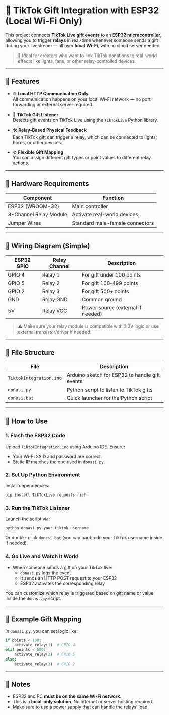 # 🎁 TikTok Gift Integration with ESP32 (Local Wi-Fi Only)

This project connects **TikTok Live gift events** to an **ESP32 microcontroller**, allowing you to trigger **relays** in real-time whenever someone sends a gift during your livestream — all over **local Wi-Fi**, with no cloud server needed.

> 🔗 Ideal for creators who want to link TikTok donations to real-world effects like lights, fans, or other relay-controlled devices.

---

## 🔧 Features

- 🌐 **Local HTTP Communication Only**  
  All communication happens on your local Wi-Fi network — no port forwarding or external server required.

- 🎁 **TikTok Gift Listener**  
  Detects gift events on TikTok Live using the `TikTokLive` Python library.

- 🛠️ **Relay-Based Physical Feedback**  
  Each TikTok gift can trigger a relay, which can be connected to lights, horns, or other devices.

- ⚙️ **Flexible Gift Mapping**  
  You can assign different gift types or point values to different relay actions.

---

## 🧰 Hardware Requirements

| Component         | Function                          |
|------------------|-----------------------------------|
| ESP32 (WROOM-32) | Main controller                   |
| 3-Channel Relay Module | Activate real-world devices       |
| Jumper Wires     | Standard male-female connectors   |

---

## 🔌 Wiring Diagram (Simple)

| ESP32 GPIO | Relay Channel | Description               |
|------------|----------------|---------------------------|
| GPIO 4     | Relay 1        | For gift under 100 points |
| GPIO 5     | Relay 2        | For gift 100–499 points   |
| GPIO 2     | Relay 3        | For gift 500+ points      |
| GND        | Relay GND      | Common ground             |
| 5V         | Relay VCC      | Power source (external if needed) |

> ⚠️ Make sure your relay module is compatible with 3.3V logic or use external transistor/driver if needed.

---

## 📂 File Structure

| File               | Description                                 |
|--------------------|---------------------------------------------|
| `TiktokIntegration.ino` | Arduino sketch for ESP32 to handle gift events |
| `donasi.py`        | Python script to listen to TikTok gifts     |
| `donasi.bat`       | Quick launcher for the Python script        |

---

## 🚀 How to Use

### 1. Flash the ESP32 Code

Upload `TiktokIntegration.ino` using Arduino IDE. Ensure:
- Your Wi-Fi SSID and password are correct.
- Static IP matches the one used in `donasi.py`.

### 2. Set Up Python Environment

Install dependencies:
```bash
pip install TikTokLive requests rich
```

### 3. Run the TikTok Listener

Launch the script via:
```bash
python donasi.py your_tiktok_username
```

Or double-click `donasi.bat` (you can hardcode your TikTok username inside if needed).

### 4. Go Live and Watch It Work!

- When someone sends a gift on your TikTok live:
  - `donasi.py` logs the event
  - It sends an HTTP POST request to your ESP32
  - ESP32 activates the corresponding relay

You can customize which relay is triggered based on gift name or value inside the `donasi.py` script.

---

## 🧪 Example Gift Mapping

In `donasi.py`, you can set logic like:

```python
if points < 100:
    activate_relay(1)  # GPIO 4
elif points < 500:
    activate_relay(2)  # GPIO 5
else:
    activate_relay(3)  # GPIO 2
```

---

## 📌 Notes

- ESP32 and PC **must be on the same Wi-Fi network**.
- This is a **local-only solution**. No internet or server hosting required.
- Make sure to use a power supply that can handle the relays’ load.
